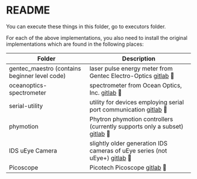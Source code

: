 # README 

You can execute these things in this folder, go to executors folder. 

For each of the above implementations, you also need to install the original implementations which are found in the following places:

| Folder                   | Description |
| ------------------------ | ----------- |
| gentec_maestro (contains beginner level code) | laser pulse energy meter from Gentec Electro-Optics [gitlab](https://gitlab.com/hololinked-examples/gentec-optical-energy-meters) :link: |
| oceanoptics-spectrometer | spectrometer from Ocean Optics, Inc. [gitlab](https://gitlab.com/hololinked-examples/oceanoptics-spectrometer) :link: |
| serial-utility           | utility for devices employing serial port communication [gitlab](https://gitlab.com/hololinked-examples/serial-utility) :link: |
| phymotion                | Phytron phymotion controllers (currently supports only a subset) [gitlab](https://gitlab.com/hololinked-examples/phymotion-controllers) :link: |
| IDS uEye Camera          | slightly older generation IDS cameras of uEye series (not uEye+) [gitlab](https://gitlab.com/hololinked-examples/ids-ueye-camera) :link: |
| Picoscope                | Picotech Picoscope [gitlab](https://gitlab.com/hololinked-examples/picoscope) :link: |
